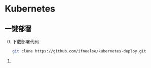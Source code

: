 # Kubernetes
## 一键部署
0. 下载部署代码
    ``` bash
    git clone https://github.com/ifnoelse/kubernetes-deploy.git
    ```
0. 
